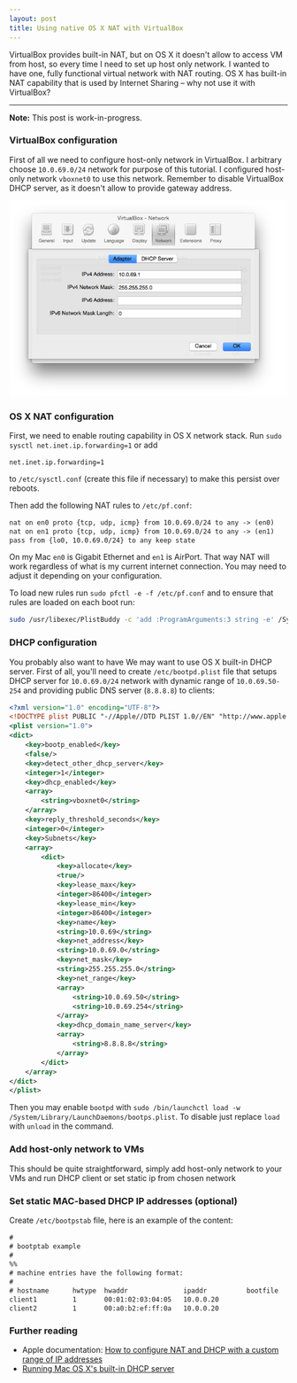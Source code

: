```yaml
---
layout: post
title: Using native OS X NAT with VirtualBox
---
```


VirtualBox provides built-in NAT, but on OS X it doesn't allow to access VM from host, so every time I need to set up host only network. I wanted to have one, fully functional virtual network with NAT routing. OS X has built-in NAT capability that is used by Internet Sharing – why not use it with VirtualBox?

---

**Note:** This post is work-in-progress.

### VirtualBox configuration

First of all we need to configure host-only network in VirtualBox. I arbitrary choose `10.0.69.0/24` network for purpose of this tutorial. I configured host-only network `vboxnet0` to use this network. Remember to disable VirtualBox DHCP server, as it doesn't allow to provide gateway address.

![VirtualBox Network Settings](/img/2014-11-07-vbox-net.png)

### OS X NAT configuration

First, we need to enable routing capability in OS X network stack. Run `sudo sysctl net.inet.ip.forwarding=1` or add

```
net.inet.ip.forwarding=1
```

to `/etc/sysctl.conf` (create this file if necessary) to make this persist over reboots.

Then add the following NAT rules to `/etc/pf.conf`:

```
nat on en0 proto {tcp, udp, icmp} from 10.0.69.0/24 to any -> (en0)
nat on en1 proto {tcp, udp, icmp} from 10.0.69.0/24 to any -> (en1)
pass from {lo0, 10.0.69.0/24} to any keep state
```

On my Mac `en0` is Gigabit Ethernet and `en1` is AirPort. That way NAT will work regardless of what is my current internet connection. You may need to adjust it depending on your configuration.

To load new rules run `sudo pfctl -e -f /etc/pf.conf` and to ensure that rules are loaded on each boot run:

```bash
sudo /usr/libexec/PlistBuddy -c 'add :ProgramArguments:3 string -e' /System/Library/LaunchDaemons/com.apple.pfctl.plist
```

### DHCP configuration

You probably also want to have We may want to use OS X built-in DHCP server. First of all, you'll need to create `/etc/bootpd.plist` file that setups DHCP server for `10.0.69.0/24` network with dynamic range of `10.0.69.50-254` and providing public DNS server (`8.8.8.8`) to clients:

```xml
<?xml version="1.0" encoding="UTF-8"?>
<!DOCTYPE plist PUBLIC "-//Apple//DTD PLIST 1.0//EN" "http://www.apple.com/DTDs/PropertyList-1.0.dtd">
<plist version="1.0">
<dict>
    <key>bootp_enabled</key>
    <false/>
    <key>detect_other_dhcp_server</key>
    <integer>1</integer>
    <key>dhcp_enabled</key>
    <array>
        <string>vboxnet0</string>
    </array>
    <key>reply_threshold_seconds</key>
    <integer>0</integer>
    <key>Subnets</key>
    <array>
        <dict>
            <key>allocate</key>
            <true/>
            <key>lease_max</key>
            <integer>86400</integer>
            <key>lease_min</key>
            <integer>86400</integer>
            <key>name</key>
            <string>10.0.69</string>
            <key>net_address</key>
            <string>10.0.69.0</string>
            <key>net_mask</key>
            <string>255.255.255.0</string>
            <key>net_range</key>
            <array>
                <string>10.0.69.50</string>
                <string>10.0.69.254</string>
            </array>
            <key>dhcp_domain_name_server</key>
            <array>
                <string>8.8.8.8</string>
            </array>            
        </dict>
    </array>
</dict>
</plist>
```

Then you may enable `bootpd` with `sudo /bin/launchctl load -w /System/Library/LaunchDaemons/bootps.plist`. To disable just replace `load` with `unload` in the command.

### Add host-only network to VMs

This should be quite straightforward, simply add host-only network to your VMs and run DHCP client or set static ip from chosen network

### Set static MAC-based DHCP IP addresses (optional)

Create `/etc/bootpstab` file, here is an example of the content:

```
#
# bootptab example
#
%%
# machine entries have the following format:
#
# hostname      hwtype  hwaddr              ipaddr          bootfile
client1         1       00:01:02:03:04:05   10.0.0.20       
client2         1       00:a0:b2:ef:ff:0a   10.0.0.20       
```

### Further reading

* Apple documentation: [How to configure NAT and DHCP with a custom range of IP addresses](http://support.apple.com/en-us/HT200188)
* [Running Mac OS X's built-in DHCP server](http://www.jacquesf.com/2011/04/mac-os-x-dhcp-server/)
